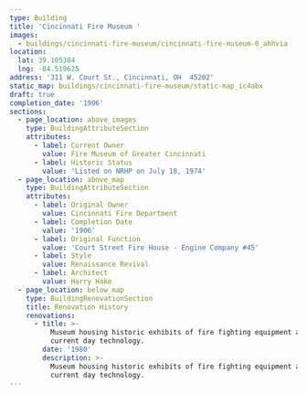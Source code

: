 ```yaml
---
type: Building
title: 'Cincinnati Fire Museum '
images:
  - buildings/cincinnati-fire-museum/cincinnati-fire-museum-0_ahhvia
location:
  lat: 39.105384
  lng: -84.519625
address: '311 W. Court St., Cincinnati, OH  45202'
static_map: buildings/cincinnati-fire-museum/static-map_ic4abx
draft: true
completion_date: '1906'
sections:
  - page_location: above_images
    type: BuildingAttributeSection
    attributes:
      - label: Current Owner
        value: Fire Museum of Greater Cincinnati
      - label: Historic Status
        value: 'Listed on NRHP on July 18, 1974'
  - page_location: above_map
    type: BuildingAttributeSection
    attributes:
      - label: Original Owner
        value: Cincinnati Fire Department
      - label: Completion Date
        value: '1906'
      - label: Original Function
        value: 'Court Street Fire House - Engine Company #45'
      - label: Style
        value: Renaissance Revival
      - label: Architect
        value: Harry Hake
  - page_location: below_map
    type: BuildingRenovationSection
    title: Renovation History
    renovations:
      - title: >-
          Museum housing historic exhibits of fire fighting equipment as well as
          current day technology.
        date: '1980'
        description: >-
          Museum housing historic exhibits of fire fighting equipment as well as
          current day technology.
---
```


